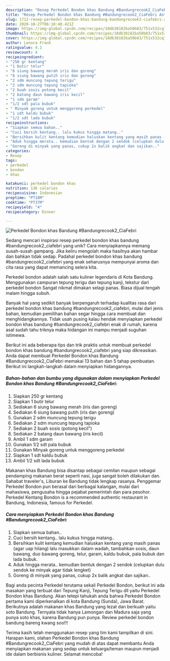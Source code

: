 ```yaml
---
description: "Resep Perkedel Bondon khas Bandung #Bandungrecook2_CiaFebri Anti Gagal"
title: "Resep Perkedel Bondon khas Bandung #Bandungrecook2_CiaFebri Anti Gagal"
slug: 1712-resep-perkedel-bondon-khas-bandung-bandungrecook2-ciafebri-anti-gagal
date: 2020-10-27T06:10:40.421Z
image: https://img-global.cpcdn.com/recipes/18db38182ba50b83/751x532cq70/perkedel-bondon-khas-bandung-bandungrecook2_ciafebri-foto-resep-utama.jpg
thumbnail: https://img-global.cpcdn.com/recipes/18db38182ba50b83/751x532cq70/perkedel-bondon-khas-bandung-bandungrecook2_ciafebri-foto-resep-utama.jpg
cover: https://img-global.cpcdn.com/recipes/18db38182ba50b83/751x532cq70/perkedel-bondon-khas-bandung-bandungrecook2_ciafebri-foto-resep-utama.jpg
author: Lenora Frank
ratingvalue: 4.1
reviewcount: 4
recipeingredient:
- "250 gr kentang"
- "1 butir telur"
- "6 siung bawang merah iris dan goreng"
- "6 siung bawang putih iris dan goreng"
- "2 sdm muncung tepung terigu"
- "2 sdm muncung tepung tapioka"
- "2 buah sosis potong kecil"
- "2 batang daun bawang iris kecil"
- "1 sdm garam"
- "1/2 sdt pala bubuk"
- " Minyak goreng untuk menggoreng perkedel"
- "1 sdt kaldu bubuk"
- "1/2 sdt lada bubuk"
recipeinstructions:
- "Siapkan semua bahan.."
- "Cuci bersih kentang.. lalu kukus hingga matang.."
- "Bersihkan kulit kentang kemudian haluskan kentang yang masih panas (agar uap hilang) lalu masukkan dalam wadah, tambahkan sosis, daun bawang, duo bawang goreng, telur, garam, kaldu bubuk, pala bubuk dan lada bubuk."
- "Aduk hingga merata.. kemudian bentuk dengan 2 sendok (celupkan dulu sendok ke minyak agar tidak lengket)"
- "Goreng di minyak yang panas, cukup 2x balik angkat dan sajikan.."
categories:
- Resep
tags:
- perkedel
- bondon
- khas

katakunci: perkedel bondon khas 
nutrition: 136 calories
recipecuisine: Indonesian
preptime: "PT18M"
cooktime: "PT37M"
recipeyield: "4"
recipecategory: Dinner

---
```



![Perkedel Bondon khas Bandung #Bandungrecook2_CiaFebri](https://img-global.cpcdn.com/recipes/18db38182ba50b83/751x532cq70/perkedel-bondon-khas-bandung-bandungrecook2_ciafebri-foto-resep-utama.jpg)

Sedang mencari inspirasi resep perkedel bondon khas bandung #bandungrecook2_ciafebri yang unik? Cara menyiapkannya memang susah-susah gampang. Jika keliru mengolah maka hasilnya akan hambar dan bahkan tidak sedap. Padahal perkedel bondon khas bandung #bandungrecook2_ciafebri yang enak seharusnya mempunyai aroma dan cita rasa yang dapat memancing selera kita.

Perkedel bondon adalah salah satu kuliner legendaris di Kota Bandung. Menggunakan campuran tepung terigu dan tepung kanji, tekstur dari perkedel bondon Sangat nikmat dimakan selagi panas. Biasa dijual tengah malam hingga subuh.

Banyak hal yang sedikit banyak berpengaruh terhadap kualitas rasa dari perkedel bondon khas bandung #bandungrecook2_ciafebri, mulai dari jenis bahan, kemudian pemilihan bahan segar hingga cara membuat dan menghidangkannya. Tidak usah pusing kalau hendak menyiapkan perkedel bondon khas bandung #bandungrecook2_ciafebri enak di rumah, karena asal sudah tahu triknya maka hidangan ini mampu menjadi suguhan istimewa.


Berikut ini ada beberapa tips dan trik praktis untuk membuat perkedel bondon khas bandung #bandungrecook2_ciafebri yang siap dikreasikan. Anda dapat membuat Perkedel Bondon khas Bandung #Bandungrecook2_CiaFebri memakai 13 bahan dan 5 tahap pembuatan. Berikut ini langkah-langkah dalam menyiapkan hidangannya.

<!--inarticleads1-->

##### Bahan-bahan dan bumbu yang digunakan dalam menyiapkan Perkedel Bondon khas Bandung #Bandungrecook2_CiaFebri:

1. Siapkan 250 gr kentang
1. Siapkan 1 butir telur
1. Sediakan 6 siung bawang merah (iris dan goreng)
1. Sediakan 6 siung bawang putih (iris dan goreng)
1. Gunakan 2 sdm muncung tepung terigu
1. Sediakan 2 sdm muncung tepung tapioka
1. Sediakan 2 buah sosis (potong kecil&#34;)
1. Sediakan 2 batang daun bawang (iris kecil)
1. Ambil 1 sdm garam
1. Gunakan 1/2 sdt pala bubuk
1. Gunakan  Minyak goreng untuk menggoreng perkedel
1. Siapkan 1 sdt kaldu bubuk
1. Ambil 1/2 sdt lada bubuk


Makanan khas Bandung bisa disantap sebagai cemilan maupun sebagai pendamping makanan berat seperti nasi, juga sangat boleh dilakukan dan. Sahabat traveler&#39;s, Liburan ke Bandung tidak lengkap rasanya. Penggemar Perkedel Bondon pun berasal dari berbagai kalangan, mulai dari mahasiswa, pengusaha hingga pejabat pemerintah dan para pesohor. Perkedel Kentang Bondon is a recommended authentic restaurant in Bandung, Indonesia, famous for Perkedel. 

<!--inarticleads2-->

##### Cara menyiapkan Perkedel Bondon khas Bandung #Bandungrecook2_CiaFebri:

1. Siapkan semua bahan..
1. Cuci bersih kentang.. lalu kukus hingga matang..
1. Bersihkan kulit kentang kemudian haluskan kentang yang masih panas (agar uap hilang) lalu masukkan dalam wadah, tambahkan sosis, daun bawang, duo bawang goreng, telur, garam, kaldu bubuk, pala bubuk dan lada bubuk.
1. Aduk hingga merata.. kemudian bentuk dengan 2 sendok (celupkan dulu sendok ke minyak agar tidak lengket)
1. Goreng di minyak yang panas, cukup 2x balik angkat dan sajikan..


Bagi anda pecinta Perkedel terutama sekali Perkedel Bondon, berikut ini ada masakan yang terbuat dari Tepung Kanji, Tepung Terigu dll yaitu Perkedel Bondon khas Bandung. Akan tetepi tahukah anda bahwa Perkedel Bondon pertama kami diperkenalkan di kota Bandung (Sunda), Jawa Barat. Berikutnya adalah makanan khas Bandung yang lezat dan berkuah yaitu soto Bandung. Ternyata tidak hanya Lamongan dan Madura saja yang punya soto khas, karena Bandung pun punya. Review perkedel bondon bandung bareng kwang soo!!! 

Terima kasih telah menggunakan resep yang tim kami tampilkan di sini. Harapan kami, olahan Perkedel Bondon khas Bandung #Bandungrecook2_CiaFebri yang mudah di atas dapat membantu Anda menyiapkan makanan yang sedap untuk keluarga/teman maupun menjadi ide dalam berbisnis kuliner. Selamat mencoba!
